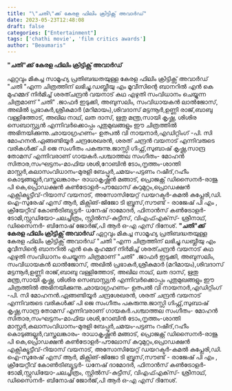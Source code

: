 ```yaml
---
title: "\"ചതി\"ക്ക് കേരള ഫിലിം ക്രിട്ടിക്സ് അവാർഡ്"
date: 2023-05-23T12:48:08
draft: false
categories: ["Entertainment"]
tags: ['chathi movie', 'film critics awards']
author: "Beaumaris"
---
```


<strong>"ചതി"ക്ക് കേരള ഫിലിം ക്രിട്ടിക്സ് അവാർഡ്</strong>

ഏറ്റവും മികച്ച സാമൂഹ്യ പ്രതിബദ്ധതയുള്ള കേരള ഫിലിം ക്രിട്ടിക്സ് അവാർഡ് "ചതി "എന്ന ചിത്രത്തിന് ലഭിച്ചു.ഡബ്ലീയു എം മൂവീസിന്റെ ബാനറിൽ എൻ കെ മുഹമ്മദ് നിർമിച്ച് ശരത്ചന്ദ്രൻ വയനാട് കഥ എഴുതി സംവിധാനം ചെയ്യുന്ന ചിത്രമാണ് "ചതി" .ജാഫർ ഇടുക്കി, അബുസലിം, സംവിധായകൻ ലാൽജോസ്, അഖിൽ പ്രഭാകർ,ശ്രീകുമാർ (മറിമായം),ശിവദാസ് മട്ടന്നൂർ,ഉണ്ണി രാജ്,ബാബു വള്ളിത്തോട്, അഖില നാഥ്, ലത ദാസ്, ഋതു മന്ത്ര,സായി കൃഷ്ണ, ശിശിര സെബാസ്റ്റ്യൻ എന്നിവർക്കൊപ്പം പുതുമുഖങ്ങളും ഈ ചിത്രത്തിൽ അഭിനയിക്കുന്നു.ഛായാഗ്രഹണം- ഉത്പൽ വി നായനാർ,എഡിറ്റിംഗ് -പി. സി മോഹനൻ.ഏങ്ങണ്ടിയൂർ ചന്ദ്രശേഖരൻ, ശരത് ചന്ദ്രൻ വയനാട് എന്നിവരുടെ വരികൾക്ക് പി ജെ സംഗീതം പകരുന്നു.ജാസ്സി ഗിഫ്റ്റ്,സുബാഷ് കൃഷ്ണ,സാന്ദ്ര തോമസ് എന്നിവരാണ് ഗായകർ.പശ്ചാത്തല സംഗീതം- മോഹൻ സിതാര,സംഘട്ടനം-മാഫിയ ശശി,റോബിൻ ടോം,നൃത്തം-ശാന്തി മാസ്റ്റർ,കലാസംവിധാനം-മുരളി ബേപ്പൂർ,ചമയം-പട്ടണം റഷീദ്,റഹീം കൊടുങ്ങല്ലൂർ,വസ്ത്രലങ്കാരം- രാധാകൃഷ്ണൻ മങ്ങാട്, പ്രൊജക്റ്റ് ഡിസൈനർ-രാജു പി കെ,പ്രൊഡക്ഷൻ കൺട്രോളർ-പൗലോസ് കുറുമുറ്റം,പ്രൊഡക്ഷൻ എക്സിക്യൂട്ടീവ്-റിയാസ് വയനാട്, അസോസിയേറ്റ് ഡയറക്ടർ-കമൽ കുപ്ലേരി,ഡി. ഐ-സുരേഷ് എസ് ആർ, മിക്സിങ്-ജിജോ ടി ബ്രൂസ്,സൗണ്ട് - രാജേഷ് പി എം , ക്രീയേറ്റീവ് കോൺട്രിബ്യൂട്ടർ- ധനേഷ് ദാമോദർ, ഫിനാൻസ് കൺട്രോളർ-ടോമി,സ്റ്റുഡിയോ-ചലച്ചിത്രം, സ്റ്റിൽസ്-കുട്ടീസ്, വിഎഫ്എക്‌സ്- ശ്രീനാഥ്, ഡിസൈനർ- ബിനോഷ് ജോർജ്,പി ആർ ഒ-എ എസ് ദിനേശ്.
**"ചതി"ക്ക് കേരള ഫിലിം ക്രിട്ടിക്സ് അവാർഡ്** ഏറ്റവും മികച്ച സാമൂഹ്യ പ്രതിബദ്ധതയുള്ള കേരള ഫിലിം ക്രിട്ടിക്സ് അവാർഡ് "ചതി "എന്ന ചിത്രത്തിന് ലഭിച്ചു.ഡബ്ലീയു എം മൂവീസിന്റെ ബാനറിൽ എൻ കെ മുഹമ്മദ് നിർമിച്ച് ശരത്ചന്ദ്രൻ വയനാട് കഥ എഴുതി സംവിധാനം ചെയ്യുന്ന ചിത്രമാണ് "ചതി" .ജാഫർ ഇടുക്കി, അബുസലിം, സംവിധായകൻ ലാൽജോസ്, അഖിൽ പ്രഭാകർ,ശ്രീകുമാർ (മറിമായം),ശിവദാസ് മട്ടന്നൂർ,ഉണ്ണി രാജ്,ബാബു വള്ളിത്തോട്, അഖില നാഥ്, ലത ദാസ്, ഋതു മന്ത്ര,സായി കൃഷ്ണ, ശിശിര സെബാസ്റ്റ്യൻ എന്നിവർക്കൊപ്പം പുതുമുഖങ്ങളും ഈ ചിത്രത്തിൽ അഭിനയിക്കുന്നു.ഛായാഗ്രഹണം- ഉത്പൽ വി നായനാർ,എഡിറ്റിംഗ് -പി. സി മോഹനൻ.ഏങ്ങണ്ടിയൂർ ചന്ദ്രശേഖരൻ, ശരത് ചന്ദ്രൻ വയനാട് എന്നിവരുടെ വരികൾക്ക് പി ജെ സംഗീതം പകരുന്നു.ജാസ്സി ഗിഫ്റ്റ്,സുബാഷ് കൃഷ്ണ,സാന്ദ്ര തോമസ് എന്നിവരാണ് ഗായകർ.പശ്ചാത്തല സംഗീതം- മോഹൻ സിതാര,സംഘട്ടനം-മാഫിയ ശശി,റോബിൻ ടോം,നൃത്തം-ശാന്തി മാസ്റ്റർ,കലാസംവിധാനം-മുരളി ബേപ്പൂർ,ചമയം-പട്ടണം റഷീദ്,റഹീം കൊടുങ്ങല്ലൂർ,വസ്ത്രലങ്കാരം- രാധാകൃഷ്ണൻ മങ്ങാട്, പ്രൊജക്റ്റ് ഡിസൈനർ-രാജു പി കെ,പ്രൊഡക്ഷൻ കൺട്രോളർ-പൗലോസ് കുറുമുറ്റം,പ്രൊഡക്ഷൻ എക്സിക്യൂട്ടീവ്-റിയാസ് വയനാട്, അസോസിയേറ്റ് ഡയറക്ടർ-കമൽ കുപ്ലേരി,ഡി. ഐ-സുരേഷ് എസ് ആർ, മിക്സിങ്-ജിജോ ടി ബ്രൂസ്,സൗണ്ട് - രാജേഷ് പി എം , ക്രീയേറ്റീവ് കോൺട്രിബ്യൂട്ടർ- ധനേഷ് ദാമോദർ, ഫിനാൻസ് കൺട്രോളർ-ടോമി,സ്റ്റുഡിയോ-ചലച്ചിത്രം, സ്റ്റിൽസ്-കുട്ടീസ്, വിഎഫ്എക്‌സ്- ശ്രീനാഥ്, ഡിസൈനർ- ബിനോഷ് ജോർജ്,പി ആർ ഒ-എ എസ് ദിനേശ്.
